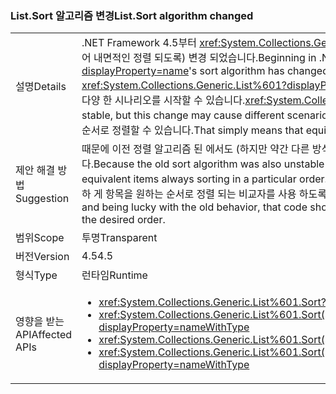 ### <a name="listsort-algorithm-changed"></a><span data-ttu-id="7e24d-101">List.Sort 알고리즘 변경</span><span class="sxs-lookup"><span data-stu-id="7e24d-101">List.Sort algorithm changed</span></span>

|   |   |
|---|---|
|<span data-ttu-id="7e24d-102">설명</span><span class="sxs-lookup"><span data-stu-id="7e24d-102">Details</span></span>|<span data-ttu-id="7e24d-103">.NET Framework 4.5부터 <xref:System.Collections.Generic.List%601?displayProperty=name>의 정렬 알고리즘 (대신 빠른 정렬은 맞추어 내면적인 정렬 되도록) 변경 되었습니다.</span><span class="sxs-lookup"><span data-stu-id="7e24d-103">Beginning in .NET Framework 4.5, <xref:System.Collections.Generic.List%601?displayProperty=name>'s sort algorithm has changed (to be an introspective sort instead of a quick sort).</span></span> <span data-ttu-id="7e24d-104"><xref:System.Collections.Generic.List%601?displayProperty=name>정렬에 안정 된 적이 없지만이 변경은 불안정 한 방법으로 정렬 하려면 다양 한 시나리오를 시작할 수 있습니다.</span><span class="sxs-lookup"><span data-stu-id="7e24d-104"><xref:System.Collections.Generic.List%601?displayProperty=name>'s sort has never been stable, but this change may cause different scenarios to sort in unstable ways.</span></span> <span data-ttu-id="7e24d-105">단순히 즉, 해당 항목은 API에 대 한 후속 호출에서 다른 순서로 정렬할 수 있습니다.</span><span class="sxs-lookup"><span data-stu-id="7e24d-105">That simply means that equivalent items may sort in different orders in subsequent calls of the API.</span></span>|
|<span data-ttu-id="7e24d-106">제안 해결 방법</span><span class="sxs-lookup"><span data-stu-id="7e24d-106">Suggestion</span></span>|<span data-ttu-id="7e24d-107">때문에 이전 정렬 알고리즘 된 에서도 (하지만 약간 다른 방식) 안정적인, 항상 특정 순서로 정렬 하는 해당 항목에 종속 된 코드가 있어야 합니다.</span><span class="sxs-lookup"><span data-stu-id="7e24d-107">Because the old sort algorithm was also unstable (though in slightly different ways), there should be no code that depends on equivalent items always sorting in a particular order.</span></span> <span data-ttu-id="7e24d-108">이전 동작으로 운이 되 고 있는에 따라 코드의 인스턴스가 없는 경우 해당 코드는 명확 하 게 항목을 원하는 순서로 정렬 되는 비교자를 사용 하도록 업데이트 되어야 합니다.</span><span class="sxs-lookup"><span data-stu-id="7e24d-108">If there are instances of code depending upon that and being lucky with the old behavior, that code should be updated to use a comparer that will deterministically sort the items in the desired order.</span></span>|
|<span data-ttu-id="7e24d-109">범위</span><span class="sxs-lookup"><span data-stu-id="7e24d-109">Scope</span></span>|<span data-ttu-id="7e24d-110">투명</span><span class="sxs-lookup"><span data-stu-id="7e24d-110">Transparent</span></span>|
|<span data-ttu-id="7e24d-111">버전</span><span class="sxs-lookup"><span data-stu-id="7e24d-111">Version</span></span>|<span data-ttu-id="7e24d-112">4.5</span><span class="sxs-lookup"><span data-stu-id="7e24d-112">4.5</span></span>|
|<span data-ttu-id="7e24d-113">형식</span><span class="sxs-lookup"><span data-stu-id="7e24d-113">Type</span></span>|<span data-ttu-id="7e24d-114">런타임</span><span class="sxs-lookup"><span data-stu-id="7e24d-114">Runtime</span></span>|
|<span data-ttu-id="7e24d-115">영향을 받는 API</span><span class="sxs-lookup"><span data-stu-id="7e24d-115">Affected APIs</span></span>|<ul><li><xref:System.Collections.Generic.List%601.Sort?displayProperty=nameWithType></li><li><xref:System.Collections.Generic.List%601.Sort(System.Collections.Generic.IComparer{%600})?displayProperty=nameWithType></li><li><xref:System.Collections.Generic.List%601.Sort(System.Comparison{%600})?displayProperty=nameWithType></li><li><xref:System.Collections.Generic.List%601.Sort(System.Int32,System.Int32,System.Collections.Generic.IComparer{%600})?displayProperty=nameWithType></li></ul>|

